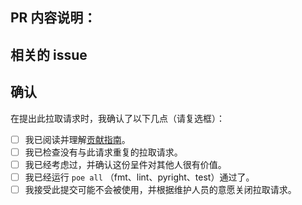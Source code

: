 <!-- 感谢您的贡献! 请你先阅读 贡献指南 https://github.com/langfarm/langfarm/blob/main/CONTRIBUTING.md -->

## PR 内容说明：

<!-- 请给一个简短的总结的变化和问题，这解决。-->

## 相关的 issue

<!-- 示例: "Closes #1234" -->

## 确认

在提出此拉取请求时，我确认了以下几点（请复选框）：
<!-- [x] 表示勾选了 -->

- [ ] 我已阅读并理解[贡献指南](https://github.com/langfarm/langfarm/blob/main/CONTRIBUTING.md)。
- [ ] 我已检查没有与此请求重复的拉取请求。
- [ ] 我已经考虑过，并确认这份呈件对其他人很有价值。
- [ ] 我已经运行 `poe all` （fmt、lint、pyright、test）通过了。
- [ ] 我接受此提交可能不会被使用，并根据维护人员的意愿关闭拉取请求。
